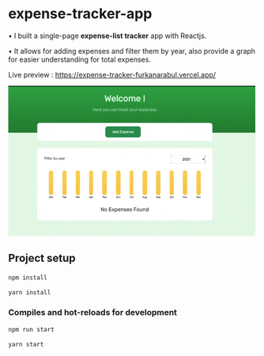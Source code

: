 # expense-tracker-app

• I built a single-page **expense-list tracker** app with Reactjs.

• It allows for adding expenses and filter them by year, also provide a graph for easier understanding for total expenses.

Live preview : https://expense-tracker-furkanarabul.vercel.app/

![](recording.gif)

## Project setup

```
npm install
```

```
yarn install
```

### Compiles and hot-reloads for development

```
npm run start
```

```
yarn start
```
